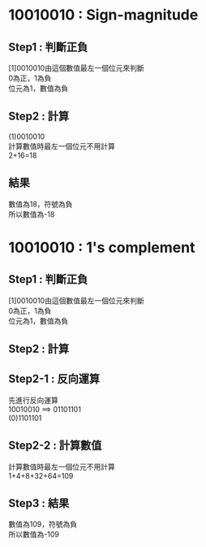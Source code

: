 # 10010010 : Sign-magnitude  
## Step1 : 判斷正負  
[1]0010010由這個數值最左一個位元來判斷  
0為正，1為負  
位元為1，數值為負  
## Step2 : 計算  
(1)0010010  
計算數值時最左一個位元不用計算  
2+16=18  
## 結果  
數值為18，符號為負  
所以數值為-18  
# 10010010 : 1's complement  
## Step1 : 判斷正負  
[1]0010010由這個數值最左一個位元來判斷  
0為正，1為負  
位元為1，數值為負  
## Step2 : 計算  
## Step2-1 : 反向運算  
先進行反向運算  
10010010 ==> 01101101  
(0)1101101  
## Step2-2 : 計算數值  
計算數值時最左一個位元不用計算  
1+4+8+32+64=109  
## Step3 : 結果  
數值為109，符號為負  
所以數值為-109  

